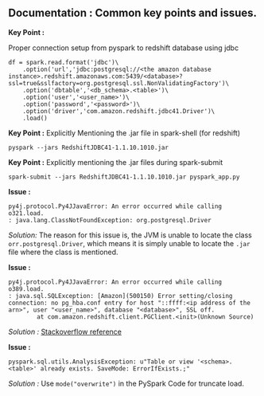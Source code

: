 
## Documentation : Common key points and issues.


**Key Point :**

Proper connection setup from pyspark to redshift database using jdbc
```
df = spark.read.format('jdbc')\
	.option('url','jdbc:postgresql://<the amazon database instance>.redshift.amazonaws.com:5439/<database>?ssl=true&sslfactory=org.postgresql.ssl.NonValidatingFactory')\
	.option('dbtable','<db_schema>.<table>')\
	.option('user','<user_name>')\
	.option('password','<password>')\
	.option('driver','com.amazon.redshift.jdbc41.Driver')\
	.load()
```

**Key Point :** Explicitly Mentioning the .jar file in spark-shell (for redshift)
```
pyspark --jars RedshiftJDBC41-1.1.10.1010.jar 
```

**Key Point :** Explicitly mentioning the .jar files during spark-submit
```
spark-submit --jars RedshiftJDBC41-1.1.10.1010.jar pyspark_app.py
```

**Issue :**
```
py4j.protocol.Py4JJavaError: An error occurred while calling o321.load.
: java.lang.ClassNotFoundException: org.postgresql.Driver
```

*Solution:* The reason for this issue is, the JVM is unable to locate the class ```orr.postgresql.Driver```, which means 
it is simply unable to locate the `.jar` file where the class is mentioned.


**Issue :**
```
py4j.protocol.Py4JJavaError: An error occurred while calling o389.load.
: java.sql.SQLException: [Amazon](500150) Error setting/closing connection: no pg_hba.conf entry for host "::ffff:<ip address of the arn>", user "<user_name>", database "<database>", SSL off.
        at com.amazon.redshift.client.PGClient.<init>(Unknown Source)
```
*Solution :*
[Stackoverflow reference](https://stackoverflow.com/questions/36617560/amazon-500150-error-setting-closing-connection-general-sslengine)


**Issue :**
```
pyspark.sql.utils.AnalysisException: u"Table or view '<schema>.<table>' already exists. SaveMode: ErrorIfExists.;"
```
*Solution :*
Use `mode("overwrite")` in the PySpark Code for truncate load.
